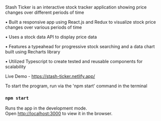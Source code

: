 Stash Ticker is an interactive stock tracker application showing price changes over different periods of time

• Built a responsive app using React.js and Redux to visualize stock price changes over various periods of time

• Uses a stock data API to display price data

• Features a typeahead for progressive stock searching and a data chart built using Recharts library

• Utilized Typescript to create tested and reusable components for scalability

Live Demo - https://stash-ticker.netlify.app/

To start the program, run via the 'npm start' command in the terminal

### `npm start`

Runs the app in the development mode.\
Open [http://localhost:3000](http://localhost:3000) to view it in the browser.

